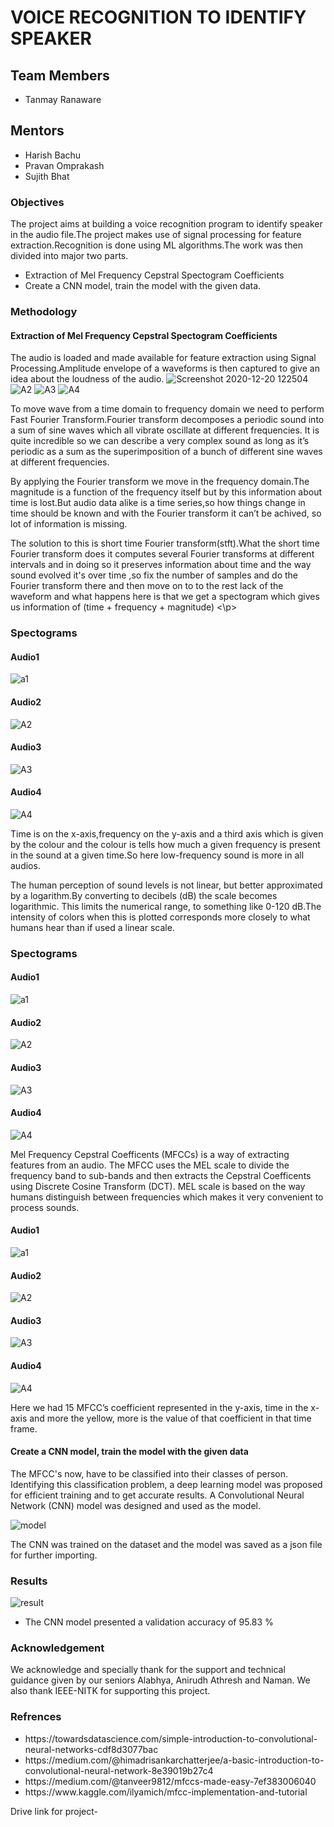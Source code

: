 
# VOICE RECOGNITION TO IDENTIFY SPEAKER

## Team Members
<ul>
 <li>Tanmay Ranaware</li>
 </ul>

## Mentors
<ul>
 <li>Harish Bachu</li>
<li>Pravan Omprakash</li>
 <li>Sujith Bhat</li>
</ul>

### Objectives
<p>
The project aims at building a voice recognition program to identify speaker in the audio file.The project makes use of signal processing for feature extraction.Recognition is done using ML algorithms.The work was then divided into major two parts.
 </p>
<ul>
 <li>Extraction of Mel Frequency Cepstral Spectogram Coefficients</li>
<li>Create a CNN model, train the model with the given data.</li>
 </ul>
 
### Methodology
#### Extraction of Mel Frequency Cepstral Spectogram Coefficients
The audio is loaded and made available for feature extraction using Signal Processing.Amplitude envelope of a waveforms is then  captured to  give an idea about the loudness of the audio.
![Screenshot 2020-12-20 122504](https://user-images.githubusercontent.com/56064349/102708405-ee124800-42c8-11eb-83df-46e08f0d9c75.png)
![A2](https://user-images.githubusercontent.com/56064349/102708429-14d07e80-42c9-11eb-971b-d0222dd2a5df.png)
![A3](https://user-images.githubusercontent.com/56064349/102708466-56612980-42c9-11eb-9fb4-fcb266b7c27a.png)
![A4](https://user-images.githubusercontent.com/56064349/102708480-7f81ba00-42c9-11eb-8dda-1ad23fffaaa6.png)

To move wave from a time domain to frequency domain we need to perform Fast Fourier Transform.Fourier transform decomposes a periodic sound into a sum of sine waves which all vibrate oscillate at different frequencies. It is quite incredible so we can describe a very complex sound as long as it’s periodic as a sum as the superimposition of a bunch of different sine waves at different frequencies.
<p>By applying the Fourier transform we move in the frequency domain.The magnitude is a function of the frequency itself but by this information about time is lost.But audio data alike is a time series,so how things change in time should be known and with the Fourier transform it can’t be achived, so lot of information is missing.
</p>
<p>
 The solution to this is short time Fourier transform(stft).What the short time Fourier transform does it computes several Fourier transforms at different intervals and in doing so it preserves information about time and the way sound evolved it's over time ,so  fix the number of samples  and do the Fourier transform there and then  move on to to the rest lack of the waveform and what happens here is that we get a spectogram which gives us information of (time + frequency + magnitude)
 <\p>
  
 ### Spectograms
 #### Audio1
 
 ![a1](https://user-images.githubusercontent.com/56064349/102709568-181c3800-42d2-11eb-8356-483c949b4c09.png)
 
 #### Audio2
 
 ![A2](https://user-images.githubusercontent.com/56064349/102709621-3d10ab00-42d2-11eb-8ed8-a4f2e209a279.png)

 #### Audio3

![A3](https://user-images.githubusercontent.com/56064349/102709678-852fcd80-42d2-11eb-92eb-87142e16f83c.png)
 
 #### Audio4
 
  ![A4](https://user-images.githubusercontent.com/56064349/102709686-8fea6280-42d2-11eb-9ec7-39de7e6abe34.png)
  
 Time is on the x-axis,frequency on the y-axis and a third axis which is given by the colour and the colour is tells how much a given frequency is present in the sound at a given time.So here low-frequency sound is more in all audios.
 
 The human perception of sound levels is not linear, but better approximated by a logarithm.By converting to decibels (dB) the scale becomes logarithmic. This limits the numerical range, to something like 0-120 dB.The intensity of colors when this is plotted corresponds more closely to what humans hear than if  used a linear scale.
 
 ### Spectograms
 
 #### Audio1
 
 ![a1](https://user-images.githubusercontent.com/56064349/102709881-7813de00-42d4-11eb-9f7f-e67f7eff82d5.png)
  
 #### Audio2
 
 ![A2](https://user-images.githubusercontent.com/56064349/102709883-7a763800-42d4-11eb-9065-3122de17df23.png)

 #### Audio3
 
 ![A3](https://user-images.githubusercontent.com/56064349/102709886-7cd89200-42d4-11eb-8766-24e9e414ac18.png)

 
 #### Audio4
 
 ![A4](https://user-images.githubusercontent.com/56064349/102709887-7ea25580-42d4-11eb-9849-f128fb54f556.png)
 
 
 Mel Frequency Cepstral Coefficents (MFCCs) is a way of extracting features from an audio. The MFCC uses the MEL scale to divide the frequency band to sub-bands and then extracts the Cepstral Coefficents using Discrete Cosine Transform (DCT). MEL scale is based on the way humans distinguish between frequencies which makes it very convenient to process sounds.
 
 #### Audio1
![a1](https://user-images.githubusercontent.com/56064349/102711109-48b59f00-42dd-11eb-9b3e-5a96280e6bc8.png)
 
 #### Audio2
![A2](https://user-images.githubusercontent.com/56064349/102711110-494e3580-42dd-11eb-82ab-5a190d115ed1.png)
 #### Audio3
![A3](https://user-images.githubusercontent.com/56064349/102711105-46ebdb80-42dd-11eb-8f5e-926f942e025f.png)
 #### Audio4
![A4](https://user-images.githubusercontent.com/56064349/102711106-481d0880-42dd-11eb-9cc7-ce489b03c545.png)
 
 
Here we had 15 MFCC’s coefficient represented in the y-axis, time in the x-axis and more the yellow, more is the value of that coefficient in that time frame.

#### Create a CNN model, train the model with the given data

The MFCC's now, have to be classified into their classes of person. Identifying this classification problem, a deep learning model was proposed for efficient training and to get accurate results. A Convolutional Neural Network (CNN) model was designed and used as the model.

![model](https://user-images.githubusercontent.com/56064349/102711322-b7472c80-42de-11eb-9640-57078fab696b.png)

The CNN was trained on the dataset and the model was saved as a json file for further importing.

### Results
![result](https://user-images.githubusercontent.com/56064349/102712202-3b9cae00-42e5-11eb-9094-7ea69d7732a7.png)
<ul>
 <li>The CNN model presented a validation accuracy of  95.83 %</li>
 </ul>
 
 ### Acknowledgement
 
 We acknowledge and specially thank for the support and technical guidance given by our seniors Alabhya, Anirudh Athresh and Naman. We also thank IEEE-NITK for supporting this project.
 
  ### Refrences
  <ul>
 <li>https://towardsdatascience.com/simple-introduction-to-convolutional-neural-networks-cdf8d3077bac</li>
 <li>https://medium.com/@himadrisankarchatterjee/a-basic-introduction-to-convolutional-neural-network-8e39019b27c4</li>
 <li>https://medium.com/@tanveer9812/mfccs-made-easy-7ef383006040</li>
 <li>https://www.kaggle.com/ilyamich/mfcc-implementation-and-tutorial</li>
 </ul>
 Drive link for project-

 
 
 
 
   
    
    


